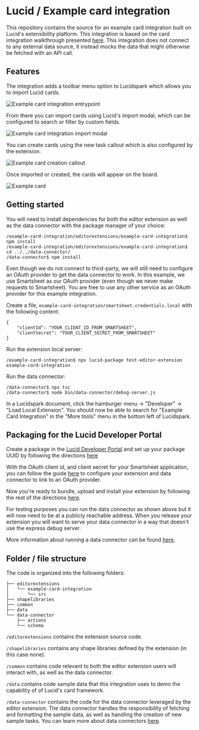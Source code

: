 # Lucid / Example card integration

This repository contains the source for an example card integration built on Lucid's extensibility platform. 
This integration is based on the card integration walkthrough presented [here](https://developer.lucid.co/extension-api/#lucid-card-integrations). 
This integration does not connect to any external data source, it instead mocks the data that might otherwise be fetched with an API call.

## Features

The integration adds a toolbar menu option to Lucidspark which allows you to import Lucid cards.

![Example card integration entrypoint](https://cdn-cashy-static-assets.lucidchart.com/open-source-github-repositories/sample-lucid-extensions/example_cards_entrypoint.png)

From there you can import cards using Lucid's import modal, which can be configured to search or filter by custom fields.

![Example card integration import modal](https://cdn-cashy-static-assets.lucidchart.com/open-source-github-repositories/sample-lucid-extensions/example_card_integration_modal.png)

You can create cards using the new task callout which is also configured by the extension.

![Example card creation callout](https://cdn-cashy-static-assets.lucidchart.com/open-source-github-repositories/sample-lucid-extensions/example_card_integration_create_callout.png)

Once imported or created, the cards will appear on the board.

![Example card](https://cdn-cashy-static-assets.lucidchart.com/open-source-github-repositories/sample-lucid-extensions/example_card_integration_card.png)

## Getting started

You will need to install dependencies for both the editor extension as well as the data connector with the package manager of your choice: 
```
/example-card-integration/editorextensions/example-card-integration$ npm install
/example-card-integration/editorextensions/example-card-integration$ cd ../../data-connector/
/data-connector$ npm install
```

Even though we do not connect to third-party, we will still need to configure an OAuth provider to get the data connector to work. 
In this example, we use Smartsheet as our OAuth provider (even though we never make requests to Smartsheet). You are free to use any other service as an OAuth provider for this example integration.

Create a file, `example-card-integration/smartsheet.credentials.local` with the following content:

```
{
    "clientId": "YOUR_CLIENT_ID_FROM_SMARTSHEET",
    "clientSecret": "YOUR_CLIENT_SECRET_FROM_SMARTSHEET"
}
```

Run the extension local server:

```
/example-card-integration$ npx lucid-package test-editor-extension example-card-integration
```

Run the data connector:
```
/data-connector$ npx tsc
/data-connector$ node bin/data-connector/debug-server.js 
```

In a Lucidspark document, click the hamburger menu -> "Developer" -> "Load Local Extension".
You should now be able to search for "Example Card Integration" in the "More tools" menu in the bottom left of Lucidspark. 

## Packaging for the Lucid Developer Portal

Create a package in the [Lucid Developer Portal](https://lucid.app/developer) and set up your package UUID by following the directions [here](https://developer.lucid.co/extension-api/#bundle-your-package-for-upload)

With the OAuth client id, and client secret for your Smartsheet application, you can follow the guide [here](https://developer.lucid.co/extension-api/#using-oauth-apis) to configure your extension and data connector to link to an OAuth provider.

Now you're ready to bundle, upload and install your extension by following the rest of the directions [here](https://developer.lucid.co/extension-api/#bundle-your-package-for-upload).

For testing purposes you can run the data connector as shown above but it will now need to be at a publicly reachable address.
When you release your extension you will want to serve your data connector in a way that doesn't use the express debug server.

More information about running a data connector can be found [here](https://developer.lucid.co/extension-api/#expose-a-url-for-your-data-connector).

## Folder / file structure

The code is organized into the following folders:
```
├── editorextensions
│   └── example-card-integration
│       └── src
├── shapelibraries
├── common
├── data
└── data-connector
    ├── actions
    └── schema
```

`/editorextensions` contains the extension source code.

`/shapelibraries` contains any shape libraries defined by the extension (in this case none).

`/common` contains code relevant to both the editor extension users will interact with, as well as the data connector.

`/data` contains code sample data that this integration uses to demo the capability of of Lucid's card framework.

`/data-connector` contains the code for the data connector leveraged by the editor extension. 
The data connector handles the responsibility of fetching and formatting the sample data, as well as handling the creation of new sample tasks. You can learn more about data connectors [here](https://developer.lucid.co/extension-api/#connecting-to-external-data).